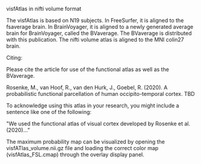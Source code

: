 ﻿visfAtlas in nifti volume format

The visfAtlas is based on N19 subjects. In FreeSurfer, it is aligned to the fsaverage brain. In BrainVoyager, it is aligned to a newly generated average brain for BrainVoyager, called the BVaverage. The BVaverage is distributed with this publication. The nifti volume atlas is aligned to the MNI colin27 brain.

Citing:

Please cite the article for use of the functional atlas as well as the BVaverage.

Rosenke, M., van Hoof, R., van den Hurk, J., Goebel, R. (2020). A probabilistic functional parcellation of human occipito-temporal cortex. TBD

To acknowledge using this atlas in your research, you might include a sentence like one of the following:

"We used the functional atlas of visual cortex developed by Rosenke et al. (2020)…”


The maximum probability map can be visualized by opening the visfATlas\_volume.nii.gz file and loading the correct color map (visfAtlas\_FSL.cmap) through the overlay display panel.
